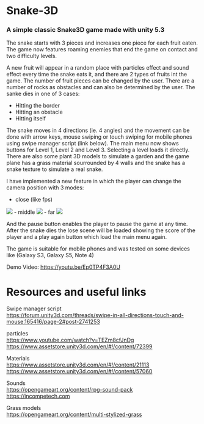 <h1>Snake-3D</h1>
<h3>A simple classic Snake3D game made with unity 5.3</h3>

The snake starts with 3 pieces and increases one piece for each fruit eaten. The game now features roaming enemies that end the game on contact and two difficulty levels.

A new fruit will appear in a random place with particles effect and sound effect every time the snake eats it, and there are 2 types of fruits int the game. The number of fruit pieces can be changed by the user.
There are a number of rocks as obstacles and can also be determined by the user. The sanke dies in one of 3 cases:

- Hitting the border
- Hitting an obstacle
- Hitting itself

The snake moves in 4 directions (ie. 4 angles) and the movement can be done with arrow keys, mouse swiping or touch swiping for mobile phones using swipe manager script (link below).
The main menu now shows buttons for Level 1, Level 2 and Level 3. Selecting a level loads it directly.
There are also some plant 3D models to simulate a garden and the game plane has a grass material sourrounded by 4 walls and the snake has a snake texture to simulate a real snake.

I have implemented a new feature in which the player can change the camera position with 3 modes:
- close (like fps)
<img src="http://i.imgur.com/6gk3tLb.png">
- middle
<img src="http://i.imgur.com/ZIjUpvZ.png">
- far 
<img src="http://i.imgur.com/tSpNGSg.png">

And the pause button enables the player to pause the game at any time.
After the snake dies the lose scene will be loaded showing the score of the player and a play again button which load the main menu again.

The game is suitable for mobile phones and was tested on some devices like (Galaxy S3, Galaxy S5, Note 4)

Demo Video: 
https://youtu.be/Ep0TP4F3A0U


Resources and useful links
==========================
Swipe manager script<br>
https://forum.unity3d.com/threads/swipe-in-all-directions-touch-and-mouse.165416/page-2#post-2741253

particles<br>
https://www.youtube.com/watch?v=TEZm8cfJnDg<br>
https://www.assetstore.unity3d.com/en/#!/content/72399

Materials<br>
https://www.assetstore.unity3d.com/en/#!/content/21113<br>
https://www.assetstore.unity3d.com/en/#!/content/57060

Sounds<br>
https://opengameart.org/content/rpg-sound-pack<br>
https://incompetech.com

Grass models<br>
https://opengameart.org/content/multi-stylized-grass

